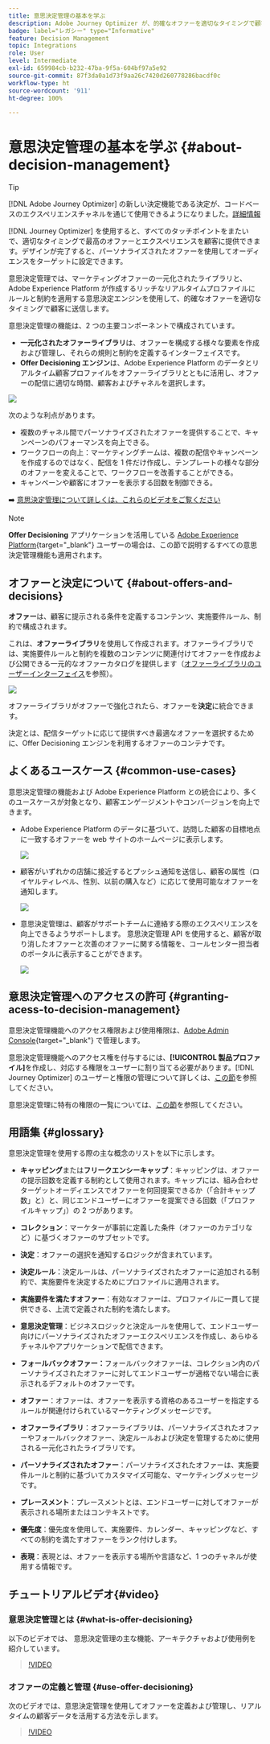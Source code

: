```yaml
---
title: 意思決定管理の基本を学ぶ
description: Adobe Journey Optimizer が、的確なオファーを適切なタイミングで顧客に送信する方法を説明します
badge: label="レガシー" type="Informative"
feature: Decision Management
topic: Integrations
role: User
level: Intermediate
exl-id: 659984cb-b232-47ba-9f5a-604bf97a5e92
source-git-commit: 87f3da0a1d73f9aa26c7420d260778286bacdf0c
workflow-type: ht
source-wordcount: '911'
ht-degree: 100%

---
```


# 意思決定管理の基本を学ぶ {#about-decision-management}

>[!TIP]
>
>[!DNL Adobe Journey Optimizer] の新しい決定機能である決定が、コードベースのエクスペリエンスチャネルを通じて使用できるようになりました。[詳細情報](../../experience-decisioning/gs-experience-decisioning.md)

[!DNL Journey Optimizer] を使用すると、すべてのタッチポイントをまたいで、適切なタイミングで最高のオファーとエクスペリエンスを顧客に提供できます。デザインが完了すると、パーソナライズされたオファーを使用してオーディエンスをターゲットに設定できます。

意思決定管理では、マーケティングオファーの一元化されたライブラリと、Adobe Experience Platform が作成するリッチなリアルタイムプロファイルにルールと制約を適用する意思決定エンジンを使用して、的確なオファーを適切なタイミングで顧客に送信します。

意思決定管理の機能は、2 つの主要コンポーネントで構成されています。


* **一元化されたオファーライブラリ**&#x200B;は、オファーを構成する様々な要素を作成および管理し、それらの規則と制約を定義するインターフェイスです。
* **Offer Decisioning エンジン**&#x200B;は、Adobe Experience Platform のデータとリアルタイム顧客プロファイルをオファーライブラリとともに活用し、オファーの配信に適切な時間、顧客およびチャネルを選択します。

![](../assets/architecture.png)

次のような利点があります。

* 複数のチャネル間でパーソナライズされたオファーを提供することで、キャンペーンのパフォーマンスを向上できる。
* ワークフローの向上：マーケティングチームは、複数の配信やキャンペーンを作成するのではなく、配信を 1 件だけ作成し、テンプレートの様々な部分のオファーを変えることで、ワークフローを改善することができる。
* キャンペーンや顧客にオファーを表示する回数を制御できる。

➡️ [意思決定管理について詳しくは、これらのビデオをご覧ください](#video)

>[!NOTE]
>
>**Offer Decisioning** アプリケーションを活用している [Adobe Experience Platform](https://experienceleague.adobe.com/docs/experience-platform/landing/home.html?lang=ja){target="_blank"} ユーザーの場合は、この節で説明するすべての意思決定管理機能も適用されます。

## オファーと決定について {#about-offers-and-decisions}

**オファー**&#x200B;は、顧客に提示される条件を定義するコンテンツ、実施要件ルール、制約で構成されます。

これは、**オファーライブラリ**&#x200B;を使用して作成されます。オファーライブラリでは、実施要件ルールと制約を複数のコンテンツに関連付けてオファーを作成および公開できる一元的なオファーカタログを提供します（[オファーライブラリのユーザーインターフェイス](../get-started/user-interface.md)を参照）。

![](../assets/offer_structure.png)

オファーライブラリがオファーで強化されたら、オファーを&#x200B;**決定**&#x200B;に統合できます。

決定とは、配信ターゲットに応じて提供すべき最適なオファーを選択するために、Offer Decisioning エンジンを利用するオファーのコンテナです。

## よくあるユースケース {#common-use-cases}

意思決定管理の機能および Adobe Experience Platform との統合により、多くのユースケースが対象となり、顧客エンゲージメントやコンバージョンを向上できます。


* Adobe Experience Platform のデータに基づいて、訪問した顧客の目標地点に一致するオファーを web サイトのホームページに表示します。

  ![](../assets/website.png)

* 顧客がいずれかの店舗に接近するとプッシュ通知を送信し、顧客の属性（ロイヤルティレベル、性別、以前の購入など）に応じて使用可能なオファーを通知します。

  ![](../assets/push_sample.png)

* 意思決定管理は、顧客がサポートチームに連絡する際のエクスペリエンスを向上できるようサポートします。
意思決定管理 API を使用すると、顧客が取り消したオファーと次善のオファーに関する情報を、コールセンター担当者のポータルに表示することができます。


  ![](../../assets/do-not-localize/call-center.png)

## 意思決定管理へのアクセスの許可 {#granting-acess-to-decision-management}

意思決定管理機能へのアクセス権限および使用権限は、[Adobe Admin Console](https://helpx.adobe.com/jp/enterprise/managing/user-guide.html){target="_blank"} で管理します。

意思決定管理機能へのアクセス権を付与するには、**[!UICONTROL 製品プロファイル]**&#x200B;を作成し、対応する権限をユーザーに割り当てる必要があります。[!DNL Journey Optimizer] のユーザーと権限の管理について詳しくは、[この節](../../administration/permissions.md)を参照してください。

意思決定管理に特有の権限の一覧については、[この節](../../administration/high-low-permissions.md#decisions-permissions)を参照してください。

## 用語集 {#glossary}

意思決定管理を使用する際の主な概念のリストを以下に示します。


* **キャッピング**&#x200B;または&#x200B;**フリークエンシーキャップ**：キャッピングは、オファーの提示回数を定義する制約として使用されます。キャップには、組み合わせターゲットオーディエンスでオファーを何回提案できるか（「合計キャップ数」と）と、同じエンドユーザーにオファーを提案できる回数（「プロファイルキャップ」）の 2 つがあります。

* **コレクション**：マーケターが事前に定義した条件（オファーのカテゴリなど）に基づくオファーのサブセットです。

* **決定**：オファーの選択を通知するロジックが含まれています。

* **決定ルール**：決定ルールは、パーソナライズされたオファーに追加される制約で、実施要件を決定するためにプロファイルに適用されます。

* **実施要件を満たすオファー**：有効なオファーは、プロファイルに一貫して提供できる、上流で定義された制約を満たします。

* **意思決定管理**：ビジネスロジックと決定ルールを使用して、エンドユーザー向けにパーソナライズされたオファーエクスペリエンスを作成し、あらゆるチャネルやアプリケーションで配信できます。

* **フォールバックオファー：**&#x200B;フォールバックオファーは、コレクション内のパーソナライズされたオファーに対してエンドユーザーが適格でない場合に表示されるデフォルトのオファーです。

* **オファー**：オファーは、オファーを表示する資格のあるユーザーを指定するルールが関連付けられているマーケティングメッセージです。

* **オファーライブラリ**：オファーライブラリは、パーソナライズされたオファーやフォールバックオファー、決定ルールおよび決定を管理するために使用される一元化されたライブラリです。

* **パーソナライズされたオファー**：パーソナライズされたオファーは、実施要件ルールと制約に基づいてカスタマイズ可能な、マーケティングメッセージです。

* **プレースメント**：プレースメントとは、エンドユーザーに対してオファーが表示される場所またはコンテキストです。

* **優先度**：優先度を使用して、実施要件、カレンダー、キャッピングなど、すべての制約を満たすオファーをランク付けします。

* **表現**：表現とは、オファーを表示する場所や言語など、1 つのチャネルが使用する情報です。

## チュートリアルビデオ{#video}

### 意思決定管理とは {#what-is-offer-decisioning}

以下のビデオでは、 意思決定管理の主な機能、アーキテクチャおよび使用例を紹介しています。


>[!VIDEO](https://video.tv.adobe.com/v/326961?quality=12&learn=on)

### オファーの定義と管理 {#use-offer-decisioning}

次のビデオでは、意思決定管理を使用してオファーを定義および管理し、リアルタイムの顧客データを活用する方法を示します。


>[!VIDEO](https://video.tv.adobe.com/v/326841?quality=12&learn=on)


